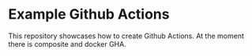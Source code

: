 # Example Github Actions

This repository showcases how to create Github Actions. 
At the moment there is composite and docker GHA.
